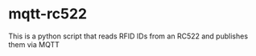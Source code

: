 # mqtt-rc522
This is  a python script that reads RFID IDs from an RC522 and publishes them via MQTT

